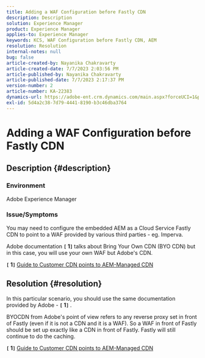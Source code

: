 ```yaml
---
title: Adding a WAF Configuration before Fastly CDN
description: Description
solution: Experience Manager
product: Experience Manager
applies-to: Experience Manager
keywords: KCS, WAF Configuration before Fastly CDN, AEM
resolution: Resolution
internal-notes: null
bug: false
article-created-by: Nayanika Chakravarty
article-created-date: 7/7/2023 2:03:56 PM
article-published-by: Nayanika Chakravarty
article-published-date: 7/7/2023 2:17:37 PM
version-number: 2
article-number: KA-22383
dynamics-url: https://adobe-ent.crm.dynamics.com/main.aspx?forceUCI=1&pagetype=entityrecord&etn=knowledgearticle&id=0c3b2f16-cf1c-ee11-8f6e-6045bd006ce9
exl-id: 5d4a2c38-7d79-4441-8190-b3c46dba3764
---
```

# Adding a WAF Configuration before Fastly CDN

## Description {#description}


### Environment

Adobe Experience Manager

### Issue/Symptoms

You may need to configure the embedded AEM as a Cloud Service Fastly CDN to point to a WAF provided by various third parties - eg. Imperva.

Adobe documentation <b>`[` 1`]` </b> talks about Bring Your Own CDN (BYO CDN) but in this case, you will use your own WAF but Adobe's CDN.

<b>`[` 1`]` </b> [Guide to Customer CDN points to AEM-Managed CDN](https://experienceleague.adobe.com/docs/experience-manager-cloud-service/content/implementing/content-delivery/cdn.html#point-to-point-CDN)


## Resolution {#resolution}


In this particular scenario, you should use the same documentation provided by Adobe - <b>`[` 1`]` </b>.

BYOCDN from Adobe's point of view refers to any reverse proxy set in front of Fastly (even if it is not a CDN and it is a WAF). So a WAF in front of Fastly should be set up exactly like a CDN in front of Fastly. Fastly will still continue to do the caching.

<b>`[` 1`]` </b> [Guide to Customer CDN points to AEM-Managed CDN](https://experienceleague.adobe.com/docs/experience-manager-cloud-service/content/implementing/content-delivery/cdn.html#point-to-point-CDN)
